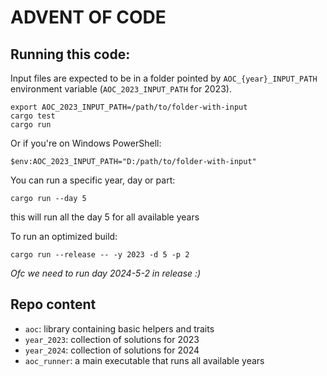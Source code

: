 # ADVENT OF CODE

## Running this code:

Input files are expected to be in a folder pointed by `AOC_{year}_INPUT_PATH`
environment variable (`AOC_2023_INPUT_PATH` for 2023).

```
export AOC_2023_INPUT_PATH=/path/to/folder-with-input
cargo test
cargo run
```

Or if you're on Windows PowerShell:

```
$env:AOC_2023_INPUT_PATH="D:/path/to/folder-with-input"
```

You can run a specific year, day or part:

```
cargo run --day 5
```

this will run all the day 5 for all available years

To run an optimized build:

```
cargo run --release -- -y 2023 -d 5 -p 2
```

*Ofc we need to run day 2024-5-2 in release :)*

## Repo content

- `aoc`: library containing basic helpers and traits
- `year_2023`: collection of solutions for 2023
- `year_2024`: collection of solutions for 2024
- `aoc_runner`: a main executable that runs all available years
